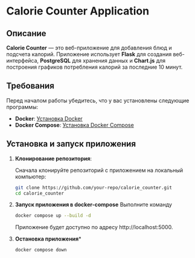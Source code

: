 # Calorie Counter Application

## Описание

**Calorie Counter** — это веб-приложение для добавления блюд и подсчета калорий. Приложение использует **Flask** для создания веб-интерфейса, **PostgreSQL** для хранения данных и **Chart.js** для построения графиков потребления калорий за последние 10 минут.

## Требования

Перед началом работы убедитесь, что у вас установлены следующие программы:

- **Docker**: [Установка Docker](https://docs.docker.com/get-docker/)
- **Docker Compose**: [Установка Docker Compose](https://docs.docker.com/compose/install/)

## Установка и запуск приложения

1. **Клонирование репозитория**:

   Сначала клонируйте репозиторий с приложением на локальный компьютер:

   ```bash
   git clone https://github.com/your-repo/calorie_counter.git
   cd calorie_counter
2. **Запуск приложения в docker-compose**
    Выполните команду
    
    ```bash
    docker compose up --build -d
    ```
    Приложение будет доступно по адресу http://localhost:5000.

3. **Остановка приложения***    
    
    ```bash
    docker compose down
    ```
